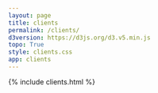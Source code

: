 ```yaml
---
layout: page
title: clients
permalink: /clients/
d3version: https://d3js.org/d3.v5.min.js
topo: True
style: clients.css
app: clients
---
```


{% include clients.html %}
